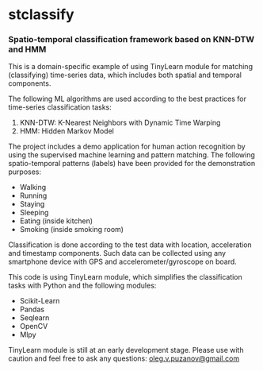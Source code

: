 # stclassify
### Spatio-temporal classification framework based on KNN-DTW and HMM

This is a domain-specific example of using TinyLearn module for matching (classifying) time-series data, which includes both spatial and temporal components. 

The following ML algorithms are used according to the best practices for time-series classification tasks:

1. KNN-DTW: K-Nearest Neighbors with Dynamic Time Warping
2. HMM: Hidden Markov Model

The project includes a demo application for human action recognition by using the supervised machine learning and pattern matching. The following spatio-temporal patterns (labels) have been provided for the demonstration purposes:

* Walking
* Running
* Staying
* Sleeping
* Eating (inside kitchen)
* Smoking (inside smoking room)

Classification is done according to the test data with location, acceleration and timestamp components. Such data can be collected using any smartphone device with GPS and accelerometer/gyroscope on board. 

This code is using TinyLearn module, which simplifies the classification tasks with Python and the following modules: 
* Scikit-Learn
* Pandas
* Seqlearn
* OpenCV
* Mlpy

TinyLearn module is still at an early development stage. Please use with caution and feel free to ask any questions: oleg.v.puzanov@gmail.com
